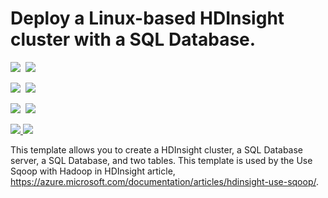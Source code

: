 # Deploy a Linux-based HDInsight cluster with a SQL Database.

<IMG SRC="https://azbotstorage.blob.core.windows.net/badges/101-hdinsight-linux-with-sql-database/PublicLastTestDate.svg" />&nbsp;
<IMG SRC="https://azbotstorage.blob.core.windows.net/badges/101-hdinsight-linux-with-sql-database/PublicDeployment.svg" />&nbsp;

<IMG SRC="https://azbotstorage.blob.core.windows.net/badges/101-hdinsight-linux-with-sql-database/FairfaxLastTestDate.svg" />&nbsp;
<IMG SRC="https://azbotstorage.blob.core.windows.net/badges/101-hdinsight-linux-with-sql-database/FairfaxDeployment.svg" />&nbsp;

<IMG SRC="https://azbotstorage.blob.core.windows.net/badges/101-hdinsight-linux-with-sql-database/BestPracticeResult.svg" />&nbsp;
<IMG SRC="https://azbotstorage.blob.core.windows.net/badges/101-hdinsight-linux-with-sql-database/CredScanResult.svg" />&nbsp;

<a href="https://portal.azure.com/#create/Microsoft.Template/uri/https%3A%2F%2Fraw.githubusercontent.com%2FAzure%2Fazure-quickstart-templates%2Fmaster%2F101-hdinsight-linux-with-sql-database%2Fazuredeploy.json" target="_blank">
    <img src="http://azuredeploy.net/deploybutton.png"/>
</a>
<a href="http://armviz.io/#/?load=https%3A%2F%2Fraw.githubusercontent.com%2FAzure%2Fazure-quickstart-templates%2Fmaster%2F101-hdinsight-linux-with-sql-database%2Fazuredeploy.json" target="_blank">
    <img src="http://armviz.io/visualizebutton.png"/>
</a>

This template allows you to create a HDInsight cluster, a SQL Database server, a SQL Database, and two tables. This template is used by the Use Sqoop with Hadoop in HDInsight article, https://azure.microsoft.com/documentation/articles/hdinsight-use-sqoop/. 

